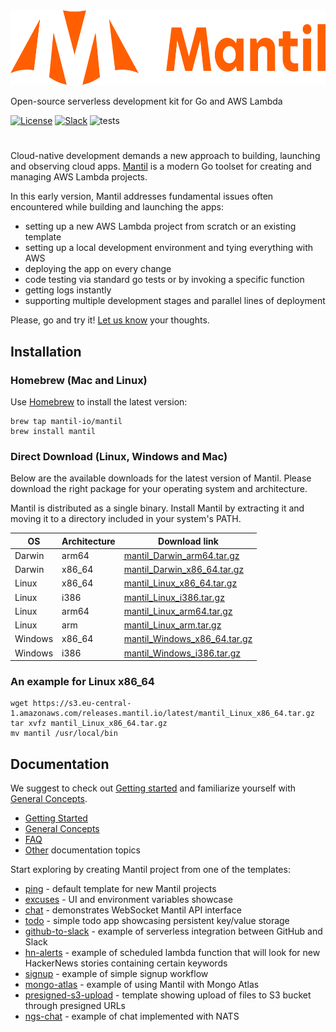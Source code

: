 <img src="docs/images/mantil-logo-lockup-1-orange-RGB.png" height="120px">
<p>Open-source serverless development kit for Go and AWS Lambda</p>

[![License][License-Image]][License-Url] [![Slack][Slack-Image]][Slack-Url] ![tests](https://github.com/mantil-io/mantil/actions/workflows/test.yml/badge.svg)

[License-Url]: https://github.com/mantil-io/mantil/blob/master/LICENSE
[License-Image]: https://img.shields.io/badge/license-MIT-blue

[Slack-Image]: https://img.shields.io/badge/chat-on%20slack-green
[Slack-Url]: https://join.slack.com/t/mantilcommunity/shared_invite/zt-z3iy0lsn-7zD_6nqEucsgygTvHmnxAw

#

Cloud-native development demands a new approach to building, launching and
observing cloud apps. [Mantil](https://www.mantil.com) is a modern Go toolset for creating and managing
AWS Lambda projects.

In this early version, Mantil addresses fundamental issues often encountered
while building and launching the apps:
* setting up a new AWS Lambda project from scratch or an existing template
* setting up a local development environment and tying everything with AWS
* deploying the app on every change
* code testing via standard go tests or by invoking a specific function
* getting logs instantly
* supporting multiple development stages and parallel lines of deployment

Please, go and try it! [Let us know](mailto:support@mantil.com?subject=Mantil%20feedback) your thoughts.

## Installation

### Homebrew (Mac and Linux)

Use [Homebrew](https://brew.sh) to install the latest version:

```
brew tap mantil-io/mantil
brew install mantil
```

### Direct Download (Linux, Windows and Mac)

Below are the available downloads for the latest version of Mantil. Please
download the right package for your operating system and architecture.

Mantil is distributed as a single binary. Install Mantil by extracting it and
moving it to a directory included in your system's PATH.

| OS      | Architecture | Download link                                                                                                                |
| --------| ------------ | ---------------------------------------------------------------------------------------------------------------------------- |
| Darwin  | arm64        | [mantil_Darwin_arm64.tar.gz](https://s3.eu-central-1.amazonaws.com/releases.mantil.io/latest/mantil_Darwin_arm64.tar.gz)     |
| Darwin  | x86_64       | [mantil_Darwin_x86_64.tar.gz](https://s3.eu-central-1.amazonaws.com/releases.mantil.io/latest/mantil_Darwin_x86_64.tar.gz)   |
| Linux   | x86_64       | [mantil_Linux_x86_64.tar.gz](https://s3.eu-central-1.amazonaws.com/releases.mantil.io/latest/mantil_Linux_x86_64.tar.gz)     |
| Linux   | i386         | [mantil_Linux_i386.tar.gz](https://s3.eu-central-1.amazonaws.com/releases.mantil.io/latest/mantil_Linux_i386.tar.gz)         |
| Linux   | arm64        | [mantil_Linux_arm64.tar.gz](https://s3.eu-central-1.amazonaws.com/releases.mantil.io/latest/mantil_Linux_arm64.tar.gz)       |
| Linux   | arm          | [mantil_Linux_arm.tar.gz](https://s3.eu-central-1.amazonaws.com/releases.mantil.io/latest/mantil_Linux_arm.tar.gz)           |
| Windows | x86_64       | [mantil_Windows_x86_64.tar.gz](https://s3.eu-central-1.amazonaws.com/releases.mantil.io/latest/mantil_Windows_x86_64.tar.gz) |
| Windows | i386         | [mantil_Windows_i386.tar.gz](https://s3.eu-central-1.amazonaws.com/releases.mantil.io/latest/mantil_Windows_i386.tar.gz)     |


### An example for Linux x86_64

```
wget https://s3.eu-central-1.amazonaws.com/releases.mantil.io/latest/mantil_Linux_x86_64.tar.gz
tar xvfz mantil_Linux_x86_64.tar.gz
mv mantil /usr/local/bin
```

## Documentation

We suggest to check out [Getting started](docs/getting_started.md) and familiarize yourself with [General
Concepts](docs/concepts.md).

* [Getting Started](docs/getting_started.md)
* [General Concepts](docs/concepts.md)
* [FAQ](docs/faq.md)
* [Other](docs/readme.md) documentation topics

Start exploring by creating Mantil project from one of the templates:
* [ping](https://github.com/mantil-io/template-ping) - default template for new Mantil projects
* [excuses](https://github.com/mantil-io/template-excuses) - UI and environment variables showcase
* [chat](https://github.com/mantil-io/template-chat) - demonstrates WebSocket Mantil API interface
* [todo](https://github.com/mantil-io/template-todo) - simple todo app showcasing persistent key/value storage
* [github-to-slack](https://github.com/mantil-io/template-github-to-slack) - example of serverless integration between GitHub and Slack
* [hn-alerts](https://github.com/mantil-io/example-hn-alerts) - example of scheduled lambda function that will look for new HackerNews stories containing certain keywords
* [signup](https://github.com/mantil-io/example-signup) - example of simple signup workflow
* [mongo-atlas](https://github.com/mantil-io/example-mongo-atlas) - example of using Mantil with Mongo Atlas
* [presigned-s3-upload](https://github.com/mantil-io/template-presigned-s3-upload) - template showing upload of files to S3 bucket through presigned URLs
* [ngs-chat](https://github.com/mantil-io/example-ngs-chat) - example of chat implemented with NATS

